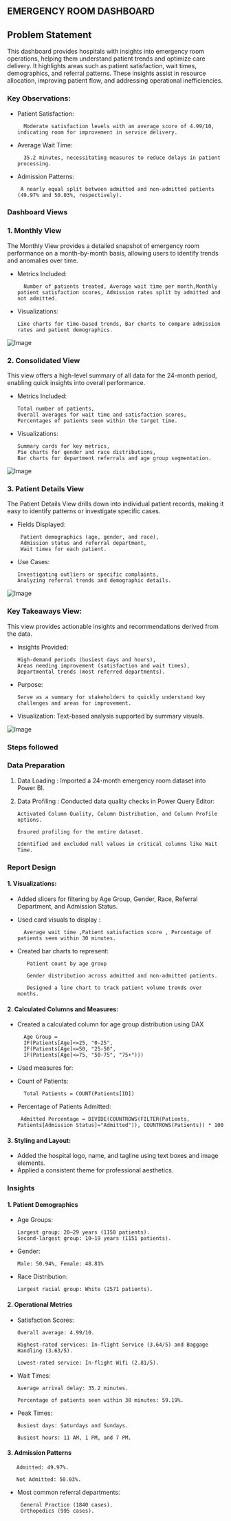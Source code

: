 



## EMERGENCY ROOM DASHBOARD


## Problem Statement

This dashboard provides hospitals with insights into emergency room operations, helping them understand patient trends and optimize care delivery. It highlights areas such as patient satisfaction, wait times, demographics, and referral patterns. These insights assist in resource allocation, improving patient flow, and addressing operational inefficiencies.

### Key Observations:

- Patient Satisfaction: 
        
        Moderate satisfaction levels with an average score of 4.99/10, indicating room for improvement in service delivery.

- Average Wait Time:  

        35.2 minutes, necessitating measures to reduce delays in patient processing.

- Admission Patterns: 

       A nearly equal split between admitted and non-admitted patients (49.97% and 50.03%, respectively).


###  Dashboard Views
### 1. Monthly View
The Monthly View provides a detailed snapshot of emergency room performance on a month-by-month basis, allowing users to identify trends and anomalies over time.

- Metrics Included:

        Number of patients treated, Average wait time per month,Monthly patient satisfaction scores, Admission rates split by admitted and not admitted.

- Visualizations:
      
      Line charts for time-based trends, Bar charts to compare admission rates and patient demographics.

![Image](https://github.com/user-attachments/assets/ff2ca406-ea8c-4571-854d-6965dd702f1b)



### 2. Consolidated View
This view offers a high-level summary of all data for the 24-month period, enabling quick insights into overall performance.

- Metrics Included:
      
      Total number of patients,
      Overall averages for wait time and satisfaction scores,
      Percentages of patients seen within the target time.

- Visualizations:
      
      Summary cards for key metrics,
      Pie charts for gender and race distributions,
      Bar charts for department referrals and age group segmentation.

![Image](https://github.com/user-attachments/assets/84f4d9be-0205-4966-9d67-5bab7ad49f22)


### 3. Patient Details View
The Patient Details View drills down into individual patient records, making it easy to identify patterns or investigate specific cases.

- Fields Displayed:
       
       Patient demographics (age, gender, and race),
       Admission status and referral department,
       Wait times for each patient.

- Use Cases:
      
      Investigating outliers or specific complaints,
      Analyzing referral trends and demographic details.

![Image](https://github.com/user-attachments/assets/5b2a7b0c-303c-41cc-8542-feb20c2f13c9)

### Key Takeaways View:

This view provides actionable insights and recommendations derived from the data.

- Insights Provided:
     
      High-demand periods (busiest days and hours),
      Areas needing improvement (satisfaction and wait times),
      Departmental trends (most referred departments).

- Purpose:
      
      Serve as a summary for stakeholders to quickly understand key challenges and areas for improvement.

- Visualization:
      Text-based analysis supported by summary visuals.

![Image](https://github.com/user-attachments/assets/20599321-9c69-450e-9ba1-b4597ec74086)



### Steps followed 

### Data Preparation
1. Data Loading : Imported a 24-month emergency room dataset into Power BI.
2. Data Profiling : Conducted data quality checks in Power Query Editor:

       Activated Column Quality, Column Distribution, and Column Profile options.

       Ensured profiling for the entire dataset.
    
       Identified and excluded null values in critical columns like Wait Time.
### Report Design

#### 1. Visualizations:

 - Added slicers for filtering by Age Group, Gender, Race, Referral Department, and Admission Status.
- Used card visuals to display :

        Average wait time ,Patient satisfaction score , Percentage of patients seen within 30 minutes.
- Created bar charts to represent:

         Patient count by age group

         Gender distribution across admitted and non-admitted patients.

         Designed a line chart to track patient volume trends over months.

#### 2. Calculated Columns and Measures:

- Created a calculated column for age group distribution using DAX
        
        Age Group = 
        IF(Patients[Age]<=25, "0-25",
        IF(Patients[Age]<=50, "25-50",
        IF(Patients[Age]<=75, "50-75", "75+")))

- Used measures for:
- Count of Patients:

        Total Patients = COUNT(Patients[ID])

- Percentage of Patients Admitted:

       Admitted Percentage = DIVIDE(COUNTROWS(FILTER(Patients, Patients[Admission Status]="Admitted")), COUNTROWS(Patients)) * 100

#### 3. Styling and Layout:

- Added the hospital logo, name, and tagline using text boxes and image elements.
- Applied a consistent theme for professional aesthetics.

### Insights
#### 1. Patient Demographics
- Age Groups:

      Largest group: 20–29 years (1158 patients).
      Second-largest group: 10–19 years (1151 patients).
- Gender:
      
      Male: 50.94%, Female: 48.81%
- Race Distribution:

      Largest racial group: White (2571 patients).
#### 2. Operational Metrics
- Satisfaction Scores:

      Overall average: 4.99/10.

      Highest-rated services: In-flight Service (3.64/5) and Baggage Handling (3.63/5).

      Lowest-rated service: In-flight Wifi (2.81/5).
- Wait Times:

      Average arrival delay: 35.2 minutes.

      Percentage of patients seen within 30 minutes: 59.19%.
- Peak Times:

      Busiest days: Saturdays and Sundays.

      Busiest hours: 11 AM, 1 PM, and 7 PM.
#### 3. Admission Patterns

       Admitted: 49.97%.

       Not Admitted: 50.03%.
- Most common referral departments:

       General Practice (1840 cases).
       Orthopedics (995 cases).

        
















        


        

 
 
 
 
 
 
 
 
 
 
 
 
 
 
 
 
 
 
 
 
